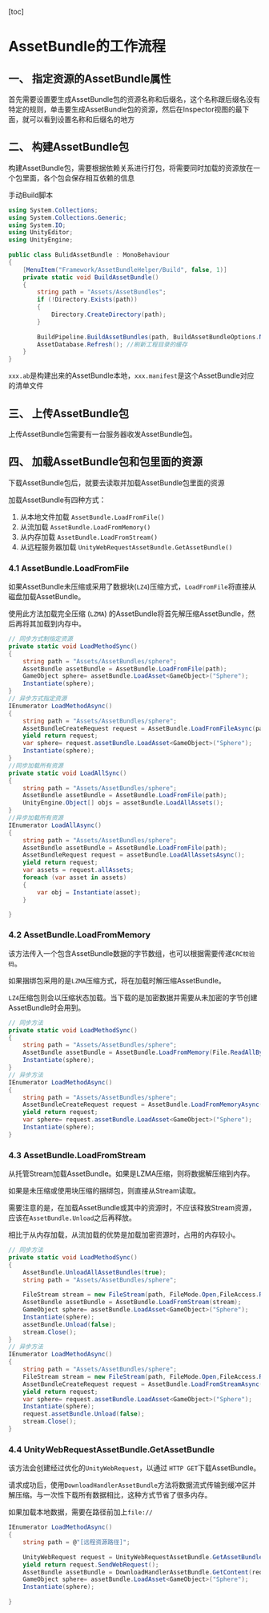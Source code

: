 [toc]

# AssetBundle的工作流程

## 一、 指定资源的AssetBundle属性

首先需要设置要生成AssetBundle包的资源名称和后缀名，这个名称跟后缀名没有特定的规则，单击要生成AssetBundle包的资源，然后在Inspector视图的最下面，就可以看到设置名称和后缀名的地方

## 二、 构建AssetBundle包

构建AssetBundle包，需要根据依赖关系进行打包，将需要同时加载的资源放在一个包里面，各个包会保存相互依赖的信息

手动Build脚本
```c#
using System.Collections;
using System.Collections.Generic;
using System.IO;
using UnityEditor;
using UnityEngine;
 
public class BulidAssetBundle : MonoBehaviour
{
	[MenuItem("Framework/AssetBundleHelper/Build", false, 1)]
	private static void BuildAssetBundle()
	{
		string path = "Assets/AssetBundles";
		if (!Directory.Exists(path))
		{
			Directory.CreateDirectory(path);
		}
 
		BuildPipeline.BuildAssetBundles(path, BuildAssetBundleOptions.None, BuildTarget.StandaloneWindows64);
		AssetDatabase.Refresh(); //刷新工程目录的缓存
	}
}
```

`xxx.ab`是构建出来的AssetBundle本地，`xxx.manifest`是这个AssetBundle对应的清单文件


## 三、 上传AssetBundle包

上传AssetBundle包需要有一台服务器收发AssetBundle包。

## 四、 加载AssetBundle包和包里面的资源

下载AssetBundle包后，就要去读取并加载AssetBundle包里面的资源


加载AssetBundle有四种方式：
1. 从本地文件加载
`AssetBundle.LoadFromFile()`
2. 从流加载
`AssetBundle.LoadFromMemory()`
3. 从内存加载
`AssetBundle.LoadFromStream()`
4. 从远程服务器加载
`UnityWebRequestAssetBundle.GetAssetBundle()`

### 4.1 AssetBundle.LoadFromFile

如果AssetBundle未压缩或采用了数据块(`LZ4`)压缩方式，`LoadFromFile`将直接从磁盘加载AssetBundle。

使用此方法加载完全压缩 (`LZMA`) 的AssetBundle将首先解压缩AssetBundle，然后再将其加载到内存中。

```c#
// 同步方式制指定资源
private static void LoadMethodSync()
{
    string path = "Assets/AssetBundles/sphere";
    AssetBundle assetBundle = AssetBundle.LoadFromFile(path);
    GameObject sphere= assetBundle.LoadAsset<GameObject>("Sphere");
    Instantiate(sphere);
}
// 异步方式指定资源
IEnumerator LoadMethodAsync()  
{  
    string path = "Assets/AssetBundles/sphere";  
    AssetBundleCreateRequest request = AssetBundle.LoadFromFileAsync(path);  
    yield return request;  
    var sphere= request.assetBundle.LoadAsset<GameObject>("Sphere");  
    Instantiate(sphere);  
}
//同步加载所有资源
private static void LoadAllSync()
{
    string path = "Assets/AssetBundles/sphere";
    AssetBundle assetBundle = AssetBundle.LoadFromFile(path);
    UnityEngine.Object[] objs = assetBundle.LoadAllAssets();
}
//异步加载所有资源
IEnumerator LoadAllAsync()
{
    string path = "Assets/AssetBundles/sphere";
    AssetBundle assetBundle = AssetBundle.LoadFromFile(path);
    AssetBundleRequest request = assetBundle.LoadAllAssetsAsync();
    yield return request;
    var assets = request.allAssets;
    foreach (var asset in assets)
    {
        var obj = Instantiate(asset);
    }

}
```

### 4.2 AssetBundle.LoadFromMemory

该方法传入一个包含AssetBundle数据的字节数组，也可以根据需要传递`CRC校验码`。

如果捆绑包采用的是`LZMA`压缩方式，将在加载时解压缩AssetBundle。

`LZ4`压缩包则会以压缩状态加载。当下载的是加密数据并需要从未加密的字节创建AssetBundle时会用到。

```c#
// 同步方法
private static void LoadMethodSync()  
{  
    string path = "Assets/AssetBundles/sphere";  
    AssetBundle assetBundle = AssetBundle.LoadFromMemory(File.ReadAllBytes(path));  
    Instantiate(sphere);  
}
// 异步方法
IEnumerator LoadMethodAsync()  
{  
    string path = "Assets/AssetBundles/sphere";  
    AssetBundleCreateRequest request = AssetBundle.LoadFromMemoryAsync(File.ReadAllBytes(path));  
    yield return request;  
    var sphere= request.assetBundle.LoadAsset<GameObject>("Sphere");  
    Instantiate(sphere);  
}
```

### 4.3 AssetBundle.LoadFromStream

从托管Stream加载AssetBundle。如果是LZMA压缩，则将数据解压缩到内存。

如果是未压缩或使用块压缩的捆绑包，则直接从Stream读取。

需要注意的是，在加载AssetBundle或其中的资源时，不应该释放Stream资源，应该在`AssetBundle.Unload`之后再释放。

相比于从内存加载，从流加载的优势是加载加密资源时，占用的内存较小。

```c#
// 同步方法
private static void LoadMethodSync()
{
	AssetBundle.UnloadAllAssetBundles(true);
	string path = "Assets/AssetBundles/sphere";
	
	FileStream stream = new FileStream(path, FileMode.Open,FileAccess.Read);
	AssetBundle assetBundle = AssetBundle.LoadFromStream(stream);
	GameObject sphere= assetBundle.LoadAsset<GameObject>("Sphere");
	Instantiate(sphere);
	assetBundle.Unload(false);
	stream.Close();
}
// 异步方法
IEnumerator LoadMethodAsync()
{
	string path = "Assets/AssetBundles/sphere";
	FileStream stream = new FileStream(path, FileMode.Open,FileAccess.Read);
	AssetBundleCreateRequest request = AssetBundle.LoadFromStreamAsync(stream);
	yield return request;
	var sphere= request.assetBundle.LoadAsset<GameObject>("Sphere");
	Instantiate(sphere);
	request.assetBundle.Unload(false);
	stream.Close();
}
```

### 4.4 UnityWebRequestAssetBundle.GetAssetBundle

该方法会创建经过优化的`UnityWebRequest`，以通过 `HTTP GET`下载AssetBundle。

请求成功后，使用`DownloadHandlerAssetBundle`方法将数据流式传输到缓冲区并解压缩。与一次性下载所有数据相比，这种方式节省了很多内存。

如果加载本地数据，需要在路径前加上`file://`

```c#
IEnumerator LoadMethodAsync()
{
	string path = @"[远程资源路径]";
 
	UnityWebRequest request = UnityWebRequestAssetBundle.GetAssetBundle(path);
	yield return request.SendWebRequest();
	AssetBundle assetBundle = DownloadHandlerAssetBundle.GetContent(request);
	GameObject sphere= assetBundle.LoadAsset<GameObject>("Sphere");
	Instantiate(sphere);
 
}
```
